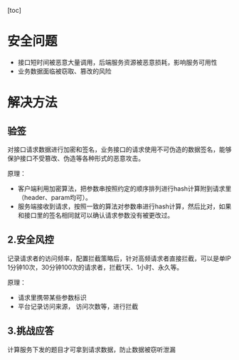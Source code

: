 [toc]

# 安全问题

+ 接口短时间被恶意大量调用，后端服务资源被恶意损耗，影响服务可用性
+ 业务数据面临被窃取、篡改的风险

# 解决方法

## 验签

对接口请求数据进行加密和签名，业务接口的请求使用不可伪造的数据签名，能够保护接口不受篡改、伪造等各种形式的恶意攻击。

原理：

+ 客户端利用加密算法，把参数串按照约定的顺序排列进行hash计算附到请求里（header、param均可）。
+ 服务端接收到请求，按照一致的算法对参数串进行hash计算，然后比对，如果和接口里的签名相同就可以确认请求参数没有被更改过。

## 2.安全风控

记录请求者的访问频率，配置拦截策略后，针对高频请求者直接拦截，可以是单IP 1分钟10次，30分钟100次的请求者，拦截1天、1小时、永久等。

原理：

+ 请求里携带某些参数标识
+ 平台记录访问来源， 访问次数等，进行拦截

## 3.挑战应答

计算服务下发的题目才可拿到请求数据，防止数据被窃听泄漏